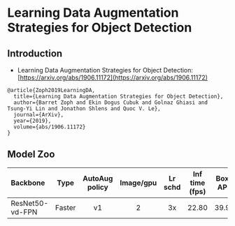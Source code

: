 # Learning Data Augmentation Strategies for Object Detection

## Introduction

- Learning Data Augmentation Strategies for Object Detection: [https://arxiv.org/abs/1906.11172](https://arxiv.org/abs/1906.11172)

```
@article{Zoph2019LearningDA,
  title={Learning Data Augmentation Strategies for Object Detection},
  author={Barret Zoph and Ekin Dogus Cubuk and Golnaz Ghiasi and Tsung-Yi Lin and Jonathon Shlens and Quoc V. Le},
  journal={ArXiv},
  year={2019},
  volume={abs/1906.11172}
}
```


## Model Zoo

| Backbone                | Type     | AutoAug policy | Image/gpu | Lr schd | Inf time (fps) | Box AP | Mask AP |                           Download                           |
| :---------------------- | :-------------:| :-------: | :-------: | :-----: | :------------: | :----: | :-----: | :----------------------------------------------------------: |
| ResNet50-vd-FPN         | Faster     |   v1 |  2     |   3x    |     22.80     |  39.9  |    -    | [model](https://paddlemodels.bj.bcebos.com/object_detection/faster_rcnn_r50_vd_fpn_aa_3x.tar) |

